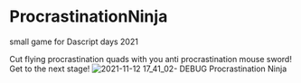 # ProcrastinationNinja
small game for Dascript days 2021

Cut flying procrastination quads with you anti procrastination mouse sword!
Get to the next stage!
![2021-11-12 17_41_02- DEBUG   Procrastination Ninja](https://user-images.githubusercontent.com/26892099/141484804-18886542-9e35-471e-ab77-c169af52044c.png)
